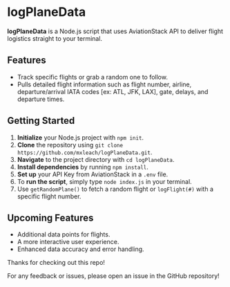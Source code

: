 # logPlaneData

**logPlaneData** is a Node.js script that uses AviationStack API to deliver flight logistics straight to your terminal.  
## Features

- Track specific flights or grab a random one to follow.
- Pulls detailed flight information such as flight number, airline, departure/arrival IATA codes [ex: ATL, JFK, LAX], gate, delays, and departure times.

## Getting Started

1. **Initialize** your Node.js project with `npm init`.
2. **Clone** the repository using `git clone https://github.com/mxleach/logPlaneData.git`.
3. **Navigate** to the project directory with `cd logPlaneData`.
4. **Install dependencies** by running `npm install`.
5. **Set up** your API Key from AviationStack in a `.env` file.
6. To **run the script**, simply type `node index.js` in your terminal.
7. Use `getRandomPlane()` to fetch a random flight or `logFlight(#)` with a specific flight number.

## Upcoming Features

- Additional data points for flights.
- A more interactive user experience.
- Enhanced data accuracy and error handling.

Thanks for checking out this repo!

For any feedback or issues, please open an issue in the GitHub repository! 
